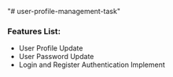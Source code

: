 "# user-profile-management-task" 
### Features List:
* User Profile Update
* User Password Update 
* Login and Register Authentication Implement
